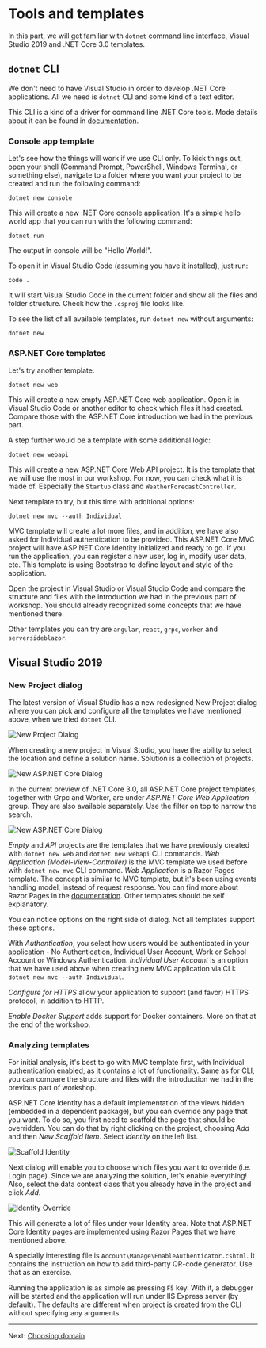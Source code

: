 # Tools and templates

In this part, we will get familiar with `dotnet` command line interface, Visual Studio 2019 and .NET Core 3.0 templates.

## `dotnet` CLI

We don't need to have Visual Studio in order to develop .NET Core applications. All we need is `dotnet` CLI and some kind of a text editor.

This CLI is a kind of a driver for command line .NET Core tools. Mode details about it can be found in [documentation](https://docs.microsoft.com/en-us/dotnet/core/tools/?tabs=netcore2x).

### Console app template

Let's see how the things will work if we use CLI only. To kick things out, open your shell (Command Prompt, PowerShell, Windows Terminal, or something else), navigate to a folder where you want your project to be created and run the following command:

    dotnet new console

This will create a new .NET Core console application. It's a simple hello world app that you can run with the following command:

    dotnet run

The output in console will be "Hello World!".

To open it in Visual Studio Code (assuming you have it installed), just run:

    code .

It will start Visual Studio Code in the current folder and show all the files and folder structure. Check how the `.csproj` file looks like.

To see the list of all available templates, run `dotnet new` without arguments:

    dotnet new

### ASP.NET Core templates

Let's try another template:

    dotnet new web

This will create a new empty ASP.NET Core web application. Open it in Visual Studio Code or another editor to check which files it had created. Compare those with the ASP.NET Core introduction we had in the previous part.

A step further would be a template with some additional logic:

    dotnet new webapi

This will create a new ASP.NET Core Web API project. It is the template that we will use the most in our workshop. For now, you can check what it is made of. Especially the `Startup` class and `WeatherForecastController`.

Next template to try, but this time with additional options:

    dotnet new mvc --auth Individual

MVC template will create a lot more files, and in addition, we have also asked for Individual authentication to be provided. This ASP.NET Core MVC project will have ASP.NET Core Identity initialized and ready to go. If you run the application, you can register a new user, log in, modify user data, etc. This template is using Bootstrap to define layout and style of the application.

Open the project in Visual Studio or Visual Studio Code and compare the structure and files with the introduction we had in the previous part of workshop. You should already recognized some concepts that we have mentioned there.

Other templates you can try are `angular`, `react`, `grpc`, `worker` and `serversideblazor`.

## Visual Studio 2019

### New Project dialog

The latest version of Visual Studio has a new redesigned New Project dialog where you can pick and configure all the templates we have mentioned above, when we tried `dotnet` CLI.

![New Project Dialog](images/vs-new-project-dialog.png)

When creating a new project in Visual Studio, you have the ability to select the location and define a solution name. Solution is a collection of projects.

![New ASP.NET Core Dialog](images/vs-new-aspnetcore.png)

In the current preview of .NET Core 3.0, all ASP.NET Core project templates, together with Grpc and Worker, are under *ASP.NET Core Web Application* group. They are also available separately. Use the filter on top to narrow the search.

![New ASP.NET Core Dialog](images/vs-new-aspnetcore-2.png)

*Empty* and *API* projects are the templates that we have previously created with `dotnet new web` and `dotnet new webapi` CLI commands. *Web Application (Model-View-Controller)* is the MVC template we used before with `dotnet new mvc` CLI command. *Web Application* is a Razor Pages template. The concept is similar to MVC template, but it's been using events handling model, instead of request response. You can find more about Razor Pages in the [documentation](https://docs.microsoft.com/en-us/aspnet/core/razor-pages/?view=aspnetcore-3.0&tabs=visual-studio). Other templates should be self explanatory.

You can notice options on the right side of dialog. Not all templates support these options.

With *Authentication*, you select how users would be authenticated in your application - No Authentication, Individual User Account, Work or School Account or Windows Authentication. *Individual User Account* is an option that we have used above when creating new MVC application via CLI: `dotnet new mvc --auth Individual`.

*Configure for HTTPS* allow your application to support (and favor) HTTPS protocol, in addition to HTTP.

*Enable Docker Support* adds support for Docker containers. More on that at the end of the workshop.

### Analyzing templates

For initial analysis, it's best to go with MVC template first, with Individual authentication enabled, as it contains a lot of functionality. Same as for CLI, you can compare the structure and files with the introduction we had in the previous part of workshop.

ASP.NET Core Identity has a default implementation of the views hidden (embedded in a dependent package), but you can override any page that you want. To do so, you first need to scaffold the page that should be overridden. You can do that by right clicking on the project, choosing *Add* and then *New Scaffold Item*. Select *Identity* on the left list.

![Scaffold Identity](images/vs-scaffold-identity.png)

Next dialog will enable you to choose which files you want to override (i.e. Login page). Since we are analyzing the solution, let's enable everything! Also, select the data context class that you already have in the project and click *Add*.

![Identity Override](images/vs-identity-override.png)

This will generate a lot of files under your Identity area. Note that ASP.NET Core Identity pages are implemented using Razor Pages that we have mentioned above.

A specially interesting file is `Account\Manage\EnableAuthenticator.cshtml`. It contains the instruction on how to add third-party QR-code generator. Use that as an exercise.

Running the application is as simple as pressing `F5` key. With it, a debugger will be started and the application will run under IIS Express server (by default). The defaults are different when project is created from the CLI without specifying any arguments.

-------

Next: [Choosing domain](03-choosing-a-domain.md)
